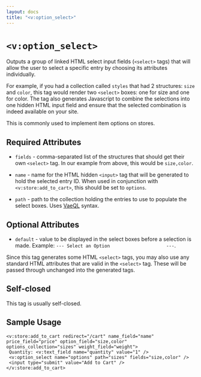 ```yaml
---
layout: docs
title: "<v:option_select>"
---
```


# `<v:option_select>`

Outputs a group of linked HTML select input fields (`<select>` tags)
that will allow the user to select a specific entry by choosing its
attributes individually.

For example, if you had a collection called `styles` that had 2
structures: `size` and `color`, this tag would render two `<select>`
boxes: one for size and one for color. The tag also generates Javascript
to combine the selections into one hidden HTML input field and ensure
that the selected combination is indeed available on your site.

This is commonly used to implement item options on stores.

## Required Attributes

-   `fields` - comma-separated list of the structures that should get
    their own `<select>` tag. In our example from above, this would be
    `size,color`.

-   `name` - name for the HTML hidden `<input>` tag that will be
    generated to hold the selected entry ID. When used in conjunction
    with `<v:store:add_to_cart>`, this should be set to `options`.

-   `path` - path to the collection holding the entries to use to
    populate the select boxes. Uses [VaeQL](/vaeql/) syntax.

## Optional Attributes

-   `default` - value to be displayed in the select boxes before a
    selection is made. Example:
    `--- Select an Option                     ---`.

Since this tag generates some HTML `<select>` tags, you may also use any
standard HTML attributes that are valid in the `<select>` tag. These
will be passed through unchanged into the generated tags.

## Self-closed

This tag is usually self-closed.

## Sample Usage

    <v:store:add_to_cart redirect="/cart" name_field="name" price_field="price" option_field="size,color" options_collection="sizes" weight_field="weight">
     Quantity: <v:text_field name="quantity" value="1" />
     <v:option_select name="options" path="sizes" fields="size,color" />
     <input type="submit" value="Add to Cart" />
    </v:store:add_to_cart>
